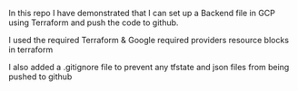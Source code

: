 In this repo I have demonstrated that I can set up a Backend file in GCP using Terraform and push the code to github.

I used the required Terraform & Google required providers resource blocks in terraform

I also added a .gitignore file to prevent any tfstate and json files from being pushed to github